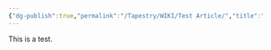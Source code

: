 ```yaml
---
{"dg-publish":true,"permalink":"/Tapestry/WIKI/Test Article/","title":"Test Article","pinned":true,"dgHomeLink":true,"dgEnableSearch":true}
---
```



This is a test.
